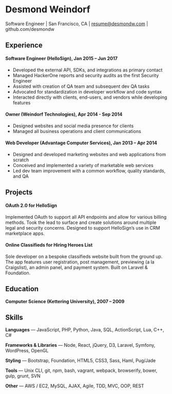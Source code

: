 # Desmond Weindorf

Software Engineer | San Francisco, CA | resume@desmondw.com | github.com/desmondw


## Experience

#### Software Engineer (HelloSign), Jan 2015 – Jun 2017
- Developed the external API, SDKs, and integrations as primary contact
- Managed HackerOne reports and security audits as the first Security Engineer
- Assisted with creation of QA team and subsequent dev QA tasks
- Advocated for standardization in developer workflow and code syntax
- Interacted directly with clients, end-users, and vendors while developing features

#### Owner (Weindorf Technologies), Apr 2014 - Sep 2014
- Designed websites and social media presence for clients
- Managed all business operations and client communications

#### Web Developer (Advantage Computer Services), Jan 2013 – Apr 2014
- Designed and developed marketing websites and web applications from scratch
- Conceived and implemented a variety of marketable web services
- Led dev team improvement with a common workflow, quality standards, and QA


## Projects

#### OAuth 2.0 for HelloSign
Implemented OAuth to support all API endpoints and allow for various billing methods. Took the lead to surface and create solutions around multiple legal and security concerns. Designed to support HelloSign’s use in CRM marketplace apps.

#### Online Classifieds for Hiring Heroes List
Sole developer on a bespoke classifieds website built from the ground up. The app features user registration, post management, previewing (a la Craigslist), an admin panel, and payment system. Built on Laravel & Foundation.


## Education

__Computer Science (Kettering University), 2007 – 2009__


## Skills

__Languages__ — JavaScript, PHP, Python, Java, SQL, ActionScript, Lua, C++, C#

__Frameworks & Libraries__ — Node, React, jQuery, D3, Laravel, Symfony, WordPress, OpenGL

__Styling__ — Bootstrap, Foundation, HTML5, CSS3, Sass, Haml, Pug/Jade

__Tools__ — Unix CLI, git, npm, bash, vagrant, webpack, browserify, bower, gulp, grunt, SVN

__Other__ — AWS / EC2, MySQL, AJAX, Agile, TDD, MVC, OOP, REST
